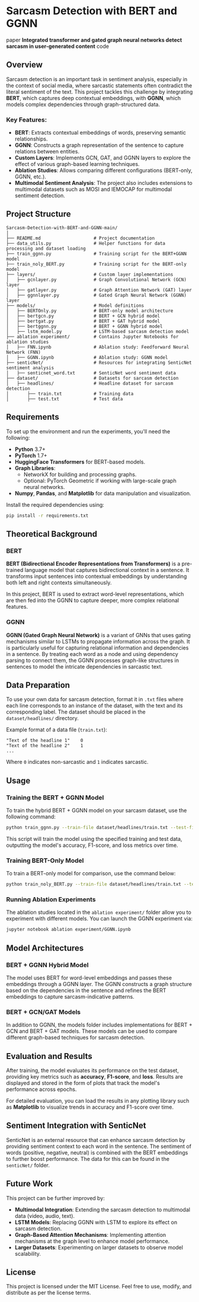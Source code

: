 
# Sarcasm Detection with BERT and GGNN

 paper **Integrated transformer and gated graph neural networks detect sarcasm in user-generated content**  code
## Overview

Sarcasm detection is an important task in sentiment analysis, especially in the context of social media, where sarcastic statements often contradict the literal sentiment of the text. This project tackles this challenge by integrating **BERT**, which captures deep contextual embeddings, with **GGNN**, which models complex dependencies through graph-structured data.

### Key Features:
- **BERT**: Extracts contextual embeddings of words, preserving semantic relationships.
- **GGNN**: Constructs a graph representation of the sentence to capture relations between entities.
- **Custom Layers**: Implements GCN, GAT, and GGNN layers to explore the effect of various graph-based learning techniques.
- **Ablation Studies**: Allows comparing different configurations (BERT-only, GGNN, etc.).
- **Multimodal Sentiment Analysis**: The project also includes extensions to multimodal datasets such as MOSI and IEMOCAP for multimodal sentiment detection.

## Project Structure

```
Sarcasm-Detection-with-BERT-and-GGNN-main/
│
├── README.md                    # Project documentation
├── data_utils.py                # Helper functions for data processing and dataset loading
├── train_ggnn.py                # Training script for the BERT+GGNN model
├── train_noly_BERT.py           # Training script for the BERT-only model
├── layers/                      # Custom layer implementations
│   ├── gcnlayer.py              # Graph Convolutional Network (GCN) layer
│   ├── gatlayer.py              # Graph Attention Network (GAT) layer
│   ├── ggnnlayer.py             # Gated Graph Neural Network (GGNN) layer
├── models/                      # Model definitions
│   ├── BERTOnly.py              # BERT-only model architecture
│   ├── bertgcn.py               # BERT + GCN hybrid model
│   ├── bertgat.py               # BERT + GAT hybrid model
│   ├── bertggnn.py              # BERT + GGNN hybrid model
│   ├── lstm_model.py            # LSTM-based sarcasm detection model
├── ablation experiment/         # Contains Jupyter Notebooks for ablation studies
│   ├── FNN.ipynb                # Ablation study: Feedforward Neural Network (FNN)
│   ├── GGNN.ipynb               # Ablation study: GGNN model
├── senticNet/                   # Resources for integrating SenticNet sentiment analysis
│   ├── senticnet_word.txt       # SenticNet word sentiment data
├── dataset/                     # Datasets for sarcasm detection
│   ├── headlines/               # Headline dataset for sarcasm detection
│       ├── train.txt            # Training data
│       ├── test.txt             # Test data
```

## Requirements

To set up the environment and run the experiments, you'll need the following:

- **Python** 3.7+
- **PyTorch** 1.7+
- **HuggingFace Transformers** for BERT-based models.
- **Graph Libraries**:
  - NetworkX for building and processing graphs.
  - Optional: PyTorch Geometric if working with large-scale graph neural networks.
- **Numpy**, **Pandas**, and **Matplotlib** for data manipulation and visualization.

Install the required dependencies using:

```bash
pip install -r requirements.txt
```

## Theoretical Background

### BERT

**BERT (Bidirectional Encoder Representations from Transformers)** is a pre-trained language model that captures bidirectional context in a sentence. It transforms input sentences into contextual embeddings by understanding both left and right contexts simultaneously.

In this project, BERT is used to extract word-level representations, which are then fed into the GGNN to capture deeper, more complex relational features.

### GGNN

**GGNN (Gated Graph Neural Network)** is a variant of GNNs that uses gating mechanisms similar to LSTMs to propagate information across the graph. It is particularly useful for capturing relational information and dependencies in a sentence. By treating each word as a node and using dependency parsing to connect them, the GGNN processes graph-like structures in sentences to model the intricate dependencies in sarcastic text.

## Data Preparation

To use your own data for sarcasm detection, format it in `.txt` files where each line corresponds to an instance of the dataset, with the text and its corresponding label. The dataset should be placed in the `dataset/headlines/` directory.

Example format of a data file (`train.txt`):

```
"Text of the headline 1"    0
"Text of the headline 2"    1
...
```

Where `0` indicates non-sarcastic and `1` indicates sarcastic.

## Usage

### Training the BERT + GGNN Model

To train the hybrid BERT + GGNN model on your sarcasm dataset, use the following command:

```bash
python train_ggnn.py --train-file dataset/headlines/train.txt --test-file dataset/headlines/test.txt
```

This script will train the model using the specified training and test data, outputting the model's accuracy, F1-score, and loss metrics over time.

### Training BERT-Only Model

To train a BERT-only model for comparison, use the command below:

```bash
python train_noly_BERT.py --train-file dataset/headlines/train.txt --test-file dataset/headlines/test.txt
```

### Running Ablation Experiments

The ablation studies located in the `ablation experiment/` folder allow you to experiment with different models. You can launch the GGNN experiment via:

```bash
jupyter notebook ablation experiment/GGNN.ipynb
```

## Model Architectures

### BERT + GGNN Hybrid Model

The model uses BERT for word-level embeddings and passes these embeddings through a GGNN layer. The GGNN constructs a graph structure based on the dependencies in the sentence and refines the BERT embeddings to capture sarcasm-indicative patterns.

### BERT + GCN/GAT Models

In addition to GGNN, the models folder includes implementations for BERT + GCN and BERT + GAT models. These models can be used to compare different graph-based techniques for sarcasm detection.

## Evaluation and Results

After training, the model evaluates its performance on the test dataset, providing key metrics such as **accuracy**, **F1-score**, and **loss**. Results are displayed and stored in the form of plots that track the model's performance across epochs.

For detailed evaluation, you can load the results in any plotting library such as **Matplotlib** to visualize trends in accuracy and F1-score over time.

## Sentiment Integration with SenticNet

SenticNet is an external resource that can enhance sarcasm detection by providing sentiment context to each word in the sentence. The sentiment of words (positive, negative, neutral) is combined with the BERT embeddings to further boost performance. The data for this can be found in the `senticNet/` folder.

## Future Work

This project can be further improved by:
- **Multimodal Integration**: Extending the sarcasm detection to multimodal data (video, audio, text).
- **LSTM Models**: Replacing GGNN with LSTM to explore its effect on sarcasm detection.
- **Graph-Based Attention Mechanisms**: Implementing attention mechanisms at the graph level to enhance model performance.
- **Larger Datasets**: Experimenting on larger datasets to observe model scalability.

## License

This project is licensed under the MIT License. Feel free to use, modify, and distribute as per the license terms.

 
